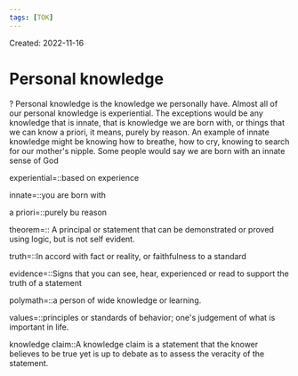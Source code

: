 ```yaml
---
tags: [TOK] 
---
```

Created: 2022-11-16

# Personal knowledge
?
Personal knowledge is the knowledge we personally have. Almost all of our personal knowledge is experiential. The exceptions would be any knowledge that is innate, that is knowledge we are born with, or things that we can know a priori, it means, purely by reason. An example of innate knowledge might be knowing how to breathe, how to cry, knowing to search for our mother's nipple. Some people would say we are born with an innate sense of God
<!--SR:!2023-10-22,196,230-->

experiential=::based on experience
<!--SR:!2023-07-26,143,230-->
innate=::you are born with
<!--SR:!2023-07-26,113,263-->

<!--SR:!2023-04-26,92,230-->
a priori=::purely bu reason
<!--SR:!2023-05-16,71,263-->

<!--SR:!2023-04-28,94,230-->

theorem=:: A principal or statement that can be demonstrated or proved using logic, but is not self evident. 
<!--SR:!2023-08-14,153,230-->
truth=::In accord with fact or reality, or faithfulness to a standard
<!--SR:!2023-07-04,97,263-->

<!--SR:!2023-04-30,96,230-->
evidence=::Signs that you can see, hear, experienced or read to support the truth of a statement
<!--SR:!2023-09-22,177,230-->
polymath=::a person of wide knowledge or learning.
<!--SR:!2023-07-03,130,240-->
values=::principles or standards of behavior; one's judgement of what is important in life.
<!--SR:!2023-06-02,114,240-->
knowledge claim::A knowledge claim is a statement that the knower believes to be true yet is up to debate as to assess the veracity of the statement.
<!--SR:!2023-05-26,110,240-->